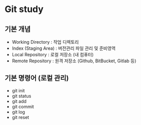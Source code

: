 # Git study

## 기본 개념
- Working Directory : 작업 디렉토리
- Index (Staging Area) : 버전관리 파일 관리 및 준비영역
- Local Repository : 로컬 저장소 (내 컴퓨터)
- Remote Repository : 원격 저장소 (Github, BitBucket, Gitlab 등)

## 기본 명령어 (로컬 관리)
- git init
- git status
- git add
- git commit
- git log
- git reset
